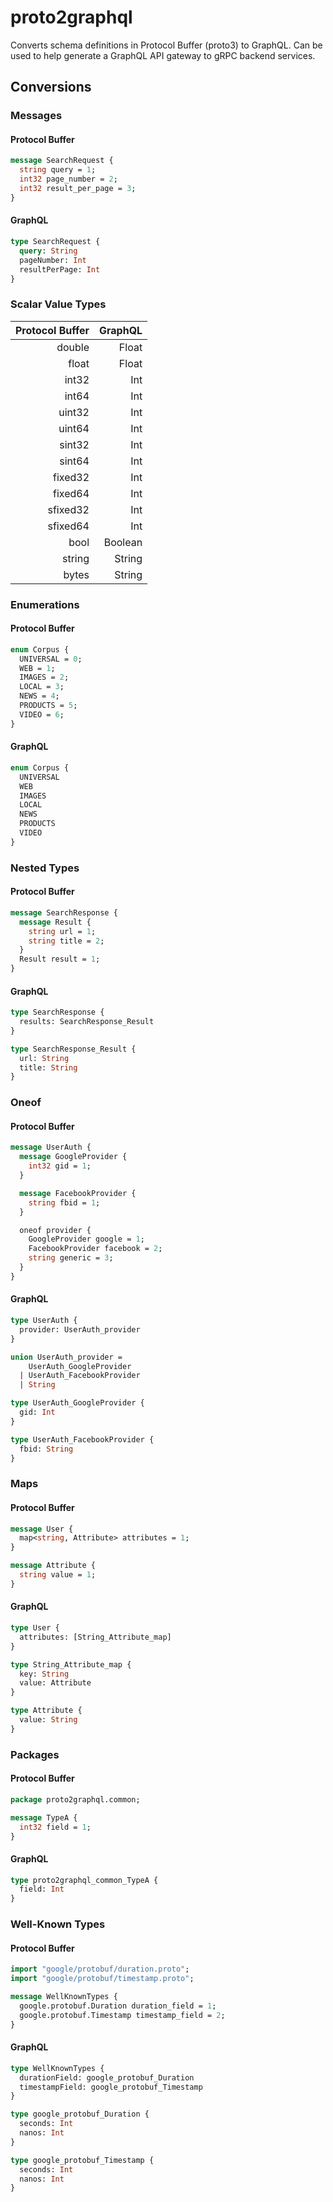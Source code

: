 # proto2graphql

Converts schema definitions in Protocol Buffer (proto3) to GraphQL. Can be used to help generate a GraphQL API gateway to gRPC backend services.

## Conversions

### Messages

#### Protocol Buffer

```protobuf
message SearchRequest {
  string query = 1;
  int32 page_number = 2;
  int32 result_per_page = 3;
}
```

#### GraphQL

```graphql
type SearchRequest {
  query: String
  pageNumber: Int
  resultPerPage: Int
}
```

### Scalar Value Types

| Protocol Buffer | GraphQL |
| --------------: | ------: |
|          double |   Float |
|           float |   Float |
|           int32 |     Int |
|           int64 |     Int |
|          uint32 |     Int |
|          uint64 |     Int |
|          sint32 |     Int |
|          sint64 |     Int |
|         fixed32 |     Int |
|         fixed64 |     Int |
|        sfixed32 |     Int |
|        sfixed64 |     Int |
|            bool | Boolean |
|          string |  String |
|           bytes |  String |

### Enumerations

#### Protocol Buffer

```protobuf
enum Corpus {
  UNIVERSAL = 0;
  WEB = 1;
  IMAGES = 2;
  LOCAL = 3;
  NEWS = 4;
  PRODUCTS = 5;
  VIDEO = 6;
}
```

#### GraphQL

```graphql
enum Corpus {
  UNIVERSAL
  WEB
  IMAGES
  LOCAL
  NEWS
  PRODUCTS
  VIDEO
}
```

### Nested Types

#### Protocol Buffer

```protobuf
message SearchResponse {
  message Result {
    string url = 1;
    string title = 2;
  }
  Result result = 1;
}
```

#### GraphQL

```graphql
type SearchResponse {
  results: SearchResponse_Result
}

type SearchResponse_Result {
  url: String
  title: String
}
```

### Oneof

#### Protocol Buffer

```protobuf
message UserAuth {
  message GoogleProvider {
    int32 gid = 1;
  }

  message FacebookProvider {
    string fbid = 1;
  }

  oneof provider {
    GoogleProvider google = 1;
    FacebookProvider facebook = 2;
    string generic = 3;
  }
}
```

#### GraphQL

```graphql
type UserAuth {
  provider: UserAuth_provider
}

union UserAuth_provider =
    UserAuth_GoogleProvider
  | UserAuth_FacebookProvider
  | String

type UserAuth_GoogleProvider {
  gid: Int
}

type UserAuth_FacebookProvider {
  fbid: String
}
```

### Maps

#### Protocol Buffer

```protobuf
message User {
  map<string, Attribute> attributes = 1;
}

message Attribute {
  string value = 1;
}
```

#### GraphQL

```graphql
type User {
  attributes: [String_Attribute_map]
}

type String_Attribute_map {
  key: String
  value: Attribute
}

type Attribute {
  value: String
}
```

### Packages

#### Protocol Buffer

```protobuf
package proto2graphql.common;

message TypeA {
  int32 field = 1;
}
```

#### GraphQL

```graphql
type proto2graphql_common_TypeA {
  field: Int
}
```

### Well-Known Types

#### Protocol Buffer

```protobuf
import "google/protobuf/duration.proto";
import "google/protobuf/timestamp.proto";

message WellKnownTypes {
  google.protobuf.Duration duration_field = 1;
  google.protobuf.Timestamp timestamp_field = 2;
}
```

#### GraphQL

```graphql
type WellKnownTypes {
  durationField: google_protobuf_Duration
  timestampField: google_protobuf_Timestamp
}

type google_protobuf_Duration {
  seconds: Int
  nanos: Int
}

type google_protobuf_Timestamp {
  seconds: Int
  nanos: Int
}
```
